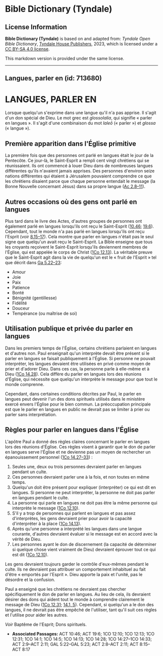# Bible Dictionary (Tyndale)

## License Information

**Bible Dictionary (Tyndale)** is based on and adapted from: _Tyndale Open Bible Dictionary_, [Tyndale House Publishers](https://tyndaleopenresources.com/), 2023, which is licensed under a [CC BY-SA 4.0 license](https://creativecommons.org/licenses/by-sa/4.0/legalcode.en).

This markdown version is provided under the same license.



--------------------------------

## Langues, parler en (id: 713680)

LANGUES, PARLER EN
==================

Lorsque quelqu'un s'exprime dans une langue qu'il n'a pas apprise. Il s'agit d'un don spécial de Dieu. Le mot grec est *glossolalia*, qui signifie « parler en langues ». Il s'agit d'une combinaison du mot *laleô* (« parler ») et *glossa* (« langue »).

Première apparition dans l'Église primitive
-------------------------------------------

La première fois que des personnes ont parlé en langues était le jour de la Pentecôte. Ce jour\-là, le Saint\-Esprit a rempli cent vingt chrétiens qui se réunissaient. Ils ont commencé à louer Dieu dans de nombreuses langues différentes qu'ils n'avaient jamais apprises. Des personnes d'environ seize nations différentes qui étaient à Jérusalem pouvaient comprendre ce que les chrétiens disaient parce que chaque personne entendait le message (la Bonne Nouvelle concernant Jésus) dans sa propre langue ([Ac 2\.8–11](https://ref.ly/Acts2:8-Acts2:11)).

Autres occasions où des gens ont parlé en langues
-------------------------------------------------

Plus tard dans le livre des Actes, d'autres groupes de personnes ont également parlé en langues lorsqu'ils ont reçu le Saint\-Esprit ([10\.46](https://ref.ly/Acts10:46); [19\.6](https://ref.ly/Acts19:6)). Cependant, tout le monde n'a pas parlé en langues lorsqu'ils ont reçu l'Esprit (voir [8\.15](https://ref.ly/Acts8:15-Acts8:17)[–](https://ref.ly/Acts2:8-Acts2:11)[17](https://ref.ly/Acts8:15-Acts8:17)). Cela montre que parler en langues n'était pas le seul signe que quelqu'un avait reçu le Saint\-Esprit. La Bible enseigne que tous les croyants reçoivent le Saint\-Esprit lorsqu'ils deviennent membres de l'Église, qui est appelée le corps de Christ ([1Co 12\.13](https://ref.ly/1Cor12:13)). La véritable preuve que le Saint\-Esprit agit dans la vie de quelqu'un est le « fruit de l'Esprit » tel que décrit dans [Ga 5\.22](https://ref.ly/Gal5:22-Gal5:23)[–](https://ref.ly/Acts2:8-Acts2:11)[23](https://ref.ly/Gal5:22-Gal5:23):

* Amour
* Joie
* Paix
* Patience
* Bonté
* Bénignité (gentillesse)
* Fidélité
* Douceur
* Tempérance (ou maîtrise de soi)

Utilisation publique et privée du parler en langues
---------------------------------------------------

Dans les premiers temps de l'Église, certains chrétiens parlaient en langues et d'autres non. Paul enseignait qu'un interprète devait être présent si le parler en langues se faisait publiquement à l'Église. Si personne ne pouvait interpréter, les langues devaient être utilisées en privé comme moyen de prier et d'adorer Dieu. Dans ces cas, la personne parle à elle\-même et à Dieu ([1Co 14\.28](https://ref.ly/1Cor14:28)). Cela diffère du parler en langues lors des réunions d'Église, qui nécessite que quelqu'un interprète le message pour que tout le monde comprenne.

Cependant, dans certaines conditions décrites par Paul, le parler en langues peut devenir l'un des dons spirituels utilisés dans le ministère exercé envers l'Église pour le bien commun. La préoccupation principale est que le parler en langues en public ne devrait pas se limiter à prier ou parler sans interprétation.

Règles pour parler en langues dans l'Église
-------------------------------------------

L'apôtre Paul a donné des règles claires concernant le parler en langues lors des réunions d'Église. Ces règles visent à garantir que le don de parler en langues serve l'Église et ne devienne pas un moyen de rechercher un épanouissement personnel ([1Co 14\.27](https://ref.ly/1Cor14:27-1Cor14:33)[–](https://ref.ly/Acts2:8-Acts2:11)[33](https://ref.ly/1Cor14:27-1Cor14:33)) :

1. Seules une, deux ou trois personnes devraient parler en langues pendant un culte.
2. Ces personnes devraient parler une à la fois, et non toutes en même temps.
3. Quelqu'un doit être présent pour expliquer (interpréter) ce qui est dit en langues. Si personne ne peut interpréter, la personne ne doit pas parler en langues pendant le culte.
4. La personne qui parle en langues ne doit pas être la même personne qui interprète le message ([1Co 12\.10](https://ref.ly/1Cor12:10)).
5. S'il y a trop de personnes qui parlent en langues et pas assez d'interprètes, les gens devraient prier pour avoir la capacité d'interpréter à la place ([1Co 14\.13](https://ref.ly/1Cor14:13)).
6. Après qu'une personne a interprété les langues dans une langue courante, d'autres devraient évaluer si le message est en accord avec la vérité de Dieu.
7. Les personnes ayant le don de discernement (la capacité de déterminer si quelque chose vient vraiment de Dieu) devraient éprouver tout ce qui est dit ([1Co 12\.10](https://ref.ly/1Cor12:10)).

Les gens devraient toujours garder le contrôle d'eux\-mêmes pendant le culte. Ils ne devraient pas attribuer un comportement inhabituel au fait d'être « emportés par l'Esprit ». Dieu apporte la paix et l'unité, pas le désordre et la confusion.

Paul a enseigné que les chrétiens ne devraient pas chercher spécifiquement le don de parler en langues. Au lieu de cela, ils devraient désirer des dons qui aident tout le monde à comprendre clairement le message de Dieu ([1Co 12\.31](https://ref.ly/1Cor12:31); [14\.1, 5](https://ref.ly/1Cor14:1,1Cor14:5)). Cependant, si quelqu'un a le don des langues, il ne devrait pas être empêché de l'utiliser, tant qu'il suit ces règles et l'utilise pour aider les autres.

*Voir* Baptême de l'Esprit; Dons spirituels.

* **Associated Passages:** ACT 10:46; ACT 19:6; 1CO 12:10; 1CO 12:13; 1CO 12:31; 1CO 14:1; 1CO 14:5; 1CO 14:13; 1CO 14:28; 1CO 14:27–1CO 14:33; ACT 2:9–ACT 2:11; GAL 5:22–GAL 5:23; ACT 2:8–ACT 2:11; ACT 8:15–ACT 8:17

